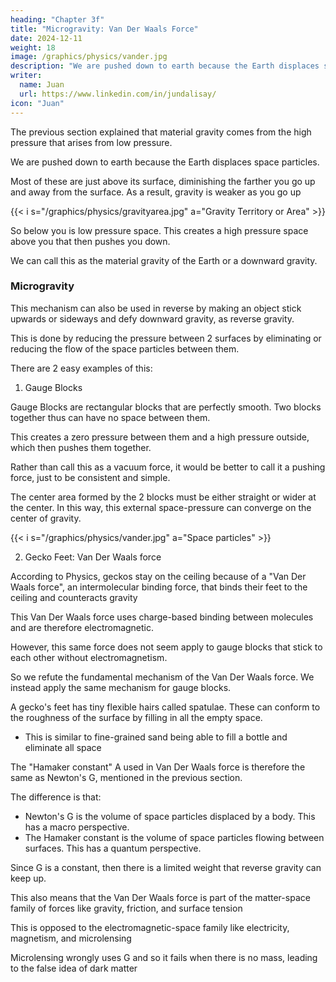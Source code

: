 ```yaml
---
heading: "Chapter 3f"
title: "Microgravity: Van Der Waals Force"
date: 2024-12-11
weight: 18
image: /graphics/physics/vander.jpg
description: "We are pushed down to earth because the Earth displaces space particles."
writer:
  name: Juan
  url: https://www.linkedin.com/in/jundalisay/
icon: "Juan"
---
```




The previous section explained that material gravity comes from the high pressure that arises from low pressure.

We are pushed down to earth because the Earth displaces space particles. 

Most of these are just above its surface, diminishing the farther you go up and away from the surface. As a result, gravity is weaker as you go up


{{< i s="/graphics/physics/gravityarea.jpg" a="Gravity Territory or Area" >}}


So below you is low pressure space. This creates a high pressure space above you that then pushes you down. 

We can call this as the material gravity of the Earth or a downward gravity. 


### Microgravity

This mechanism can also be used in reverse by making an object stick upwards or sideways and defy downward gravity, as reverse gravity. 

This is done by reducing the pressure between 2 surfaces by eliminating or reducing the flow of the space particles between them. 

There are 2 easy examples of this:


1. Gauge Blocks

Gauge Blocks are rectangular blocks that are perfectly smooth. Two blocks together thus can have no space between them. 

This creates a zero pressure between them and a high pressure outside, which then pushes them together. 

Rather than call this as a vacuum force, it would be better to call it a pushing force, just to be consistent and simple.

The center area formed by the 2 blocks must be either straight or wider at the center. In this way, this external space-pressure can converge on the center of gravity.

{{< i s="/graphics/physics/vander.jpg" a="Space particles" >}}


2. Gecko Feet: Van Der Waals force

According to Physics, geckos stay on the ceiling because of a "Van Der Waals force", an intermolecular binding force, that binds their feet to the ceiling and counteracts gravity

This Van Der Waals force uses charge-based binding between molecules and are therefore electromagnetic. 

However, this same force does not seem apply to gauge blocks that stick to each other without electromagnetism.

So we refute the fundamental mechanism of the Van Der Waals force. We instead apply the same mechanism for gauge blocks. 

<!--  Instead, the mechanism is said to be intermolecular binding, without any explanation

Cartesian Physics explains that the mechanism for both are exactly the same -- the presence or absense of spacetime particles flowing between 2 surfaces

This is the same mechanism for gravity

This is because in Cartesian Physics, gravity is the pushing force of high pressure space particles onto low pressure -->


A gecko's feet has tiny flexible hairs called spatulae. These can conform to the roughness of the surface by filling in all the empty space. 
- This is similar to fine-grained sand being able to fill a bottle and eliminate all space


The "Hamaker constant" A used in Van Der Waals force is therefore the same as Newton's G, mentioned in the previous section. 

The difference is that:
- Newton's G is the volume of space particles displaced by a body. This has a macro perspective.
- The Hamaker constant is the volume of space particles flowing between surfaces. This has a quantum perspective.


Since G is a constant, then there is a limited weight that reverse gravity can keep up.

This also means that the Van Der Waals force is part of the matter-space family of forces like gravity, friction, and surface tension

This is opposed to the electromagnetic-space family like electricity, magnetism, and microlensing

Microlensing wrongly uses G and so it fails when there is no mass, leading to the false idea of dark matter


